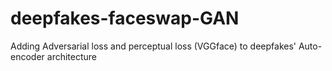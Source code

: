 # deepfakes-faceswap-GAN
Adding Adversarial loss and perceptual loss (VGGface) to deepfakes' Auto-encoder architecture
